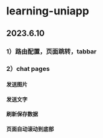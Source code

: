 ﻿# learning-uniapp
## 2023.6.10 

### 1）路由配置，页面跳转，tabbar

### 2）chat pages
  #### 发送图片
  #### 发送文字
  #### 刷新保存数据
  #### 页面自动滚动到底部
